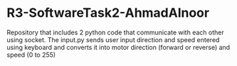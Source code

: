 # R3-SoftwareTask2-AhmadAlnoor
Repository that includes 2 python code that communicate with each other using socket. The input.py sends user input direction and speed entered using keyboard and converts it into motor direction (forward or reverse) and speed (0 to 255)
